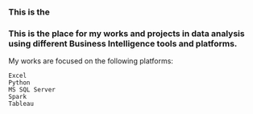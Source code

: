 ### This is the
### This is the place for my works and projects in data analysis using different Business Intelligence tools and platforms.

My works are focused on the following platforms:
```
Excel
Python
MS SQL Server
Spark
Tableau
```

